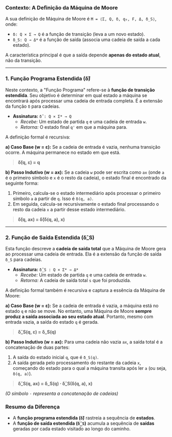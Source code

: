 ### Contexto: A Definição da Máquina de Moore

A sua definição de Máquina de Moore é `M = ⟨Σ, Q, δ, q₀, F, Δ, δ_S⟩`, onde:
*   `δ: Q × Σ → Q` é a função de transição (leva a um novo estado).
*   `δ_S: Q → Δ*` é a função de saída (associa uma cadeia de saída a cada estado).

A característica principal é que a saída depende **apenas do estado atual**, não da transição.

---

### 1. Função Programa Estendida (δ̂)

Neste contexto, a "Função Programa" refere-se à **função de transição estendida**. Seu objetivo é determinar em qual estado a máquina se encontrará após processar uma cadeia de entrada completa. É a extensão da função `δ` para cadeias.

*   **Assinatura:** `δ̂ : Q × Σ* → Q`
    *   *Recebe:* Um estado de partida `q` e uma cadeia de entrada `w`.
    *   *Retorna:* O estado final `q'` em que a máquina para.

A definição formal é recursiva:

**a) Caso Base (w = ε):** Se a cadeia de entrada é vazia, nenhuma transição ocorre. A máquina permanece no estado em que está.

> **δ̂(q, ε) = q**

**b) Passo Indutivo (w = ax):** Se a cadeia `w` pode ser escrita como `ax` (onde `a` é o primeiro símbolo e `x` é o resto da cadeia), o estado final é encontrado da seguinte forma:
1.  Primeiro, calcula-se o estado intermediário após processar o primeiro símbolo `a` a partir de `q`. Isso é `δ(q, a)`.
2.  Em seguida, calcula-se recursivamente o estado final processando o resto da cadeia `x` a partir desse estado intermediário.

> **δ̂(q, ax) = δ̂(δ(q, a), x)**

---

### 2. Função de Saída Estendida (δ̂_S)

Esta função descreve a **cadeia de saída total** que a Máquina de Moore gera ao processar uma cadeia de entrada. Ela é a extensão da função de saída `δ_S` para cadeias.

*   **Assinatura:** `δ̂_S : Q × Σ* → Δ*`
    *   *Recebe:* Um estado de partida `q` e uma cadeia de entrada `w`.
    *   *Retorna:* A cadeia de saída total `s` que foi produzida.

A definição formal também é recursiva e captura a essência da Máquina de Moore:

**a) Caso Base (w = ε):** Se a cadeia de entrada é vazia, a máquina está no estado `q` e não se move. No entanto, uma Máquina de Moore **sempre produz a saída associada ao seu estado atual**. Portanto, mesmo com entrada vazia, a saída do estado `q` é gerada.

> **δ̂_S(q, ε) = δ_S(q)**

**b) Passo Indutivo (w = ax):** Para uma cadeia não vazia `ax`, a saída total é a concatenação de duas partes:
1.  A saída do estado inicial `q`, que é `δ_S(q)`.
2.  A saída gerada pelo processamento do restante da cadeia `x`, começando do estado para o qual a máquina transita após ler `a` (ou seja, `δ(q, a)`).

> **δ̂_S(q, ax) = δ_S(q) ⋅ δ̂_S(δ(q, a), x)**

*(O símbolo `⋅` representa a concatenação de cadeias)*

### Resumo da Diferença

*   A **função programa estendida (`δ̂`)** rastreia a sequência de **estados**.
*   A **função de saída estendida (`δ̂_S`)** acumula a sequência de **saídas** geradas por cada estado visitado ao longo do caminho.
